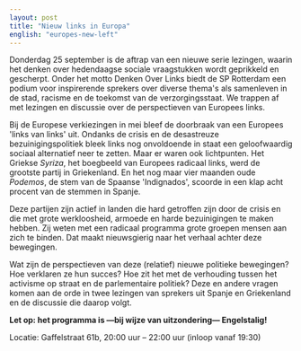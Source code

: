 ```yaml
---
layout: post
title: "Nieuw links in Europa"
english: "europes-new-left"
---
```


Donderdag 25 september is de aftrap van een nieuwe serie lezingen, waarin het
denken over hedendaagse sociale vraagstukken wordt geprikkeld en gescherpt.
Onder het motto Denken Over Links biedt de SP Rotterdam een podium voor
inspirerende sprekers over diverse thema's als samenleven in de stad, racisme
en de toekomst van de verzorgingsstaat. We trappen af met lezingen en discussie
over de perspectieven van Europees links.

Bij de Europese verkiezingen in mei bleef de doorbraak van een Europees 'links
van links' uit. Ondanks de crisis en de desastreuze bezuinigingspolitiek bleek
links nog onvoldoende in staat een geloofwaardig sociaal alternatief neer te
zetten. Maar er waren ook lichtpunten. Het Griekse _Syriza_, het
boegbeeld van Europees radicaal links, werd de grootste partij in Griekenland.
En het nog maar vier maanden oude _Podemos_, de stem van de Spaanse
'Indignados', scoorde in een klap acht procent van de stemmen in Spanje. 

Deze partijen zijn actief in landen die hard getroffen zijn door de crisis en die met grote 
werkloosheid, armoede en harde bezuinigingen te maken hebben. Zij weten met een 
radicaal programma grote groepen mensen aan zich te binden. Dat maakt nieuwsgierig 
naar het verhaal achter deze bewegingen.

Wat zijn de perspectieven van deze (relatief) nieuwe politieke bewegingen? Hoe verklaren 
ze hun succes? Hoe zit het met de verhouding tussen het activisme op straat en de 
parlementaire politiek? Deze en andere vragen komen aan de orde in twee lezingen van
sprekers uit Spanje en Griekenland en de discussie die daarop volgt.

**Let op: het programma is —bij wijze van uitzondering— Engelstalig!**

Locatie: Gaffelstraat 61b, 20:00 uur – 22:00 uur (inloop vanaf 19:30)
